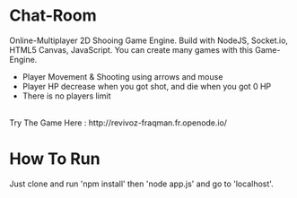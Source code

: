 # Chat-Room
Online-Multiplayer 2D Shooing Game Engine. Build with NodeJS, Socket.io, HTML5 Canvas, JavaScript.
You can create many games with this Game-Engine.
<br>
- Player Movement & Shooting using arrows and mouse
- Player HP decrease when you got shot, and die when you got 0 HP
- There is no players limit
<br>
Try The Game Here : http://revivoz-fraqman.fr.openode.io/

# How To Run
Just clone and run 'npm install' then 'node app.js' and go to 'localhost'.
